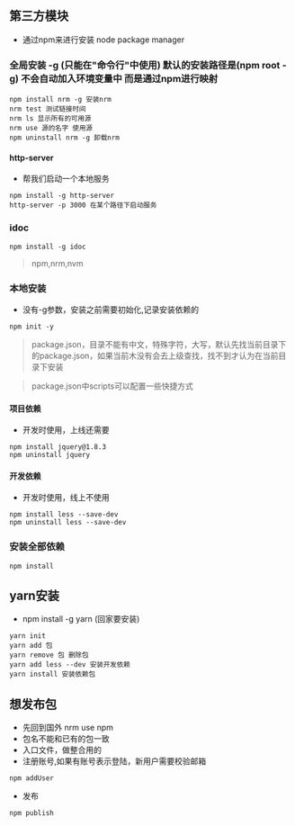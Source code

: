 ## 第三方模块
- 通过npm来进行安装 node package manager
### 全局安装 -g (只能在"命令行"中使用) 默认的安装路径是(npm root -g) 不会自动加入环境变量中 而是通过npm进行映射
```
npm install nrm -g 安装nrm
nrm test 测试链接时间
nrm ls 显示所有的可用源
nrm use 源的名字 使用源
npm uninstall nrm -g 卸载nrm
```

#### http-server
- 帮我们启动一个本地服务
```
npm install -g http-server
http-server -p 3000 在某个路径下启动服务
```

### idoc
```
npm install -g idoc
```

> npm,nrm,nvm

### 本地安装
- 没有-g参数，安装之前需要初始化,记录安装依赖的
```
npm init -y
```

> package.json，目录不能有中文，特殊字符，大写，默认先找当前目录下的package.json，如果当前木没有会去上级查找，找不到才认为在当前目录下安装

> package.json中scripts可以配置一些快捷方式

#### 项目依赖
- 开发时使用，上线还需要
```
npm install jquery@1.8.3
npm uninstall jquery
```

#### 开发依赖
- 开发时使用，线上不使用
```
npm install less --save-dev
npm uninstall less --save-dev
```

### 安装全部依赖
```
npm install
```

## yarn安装
- npm install -g yarn (回家要安装)
```
yarn init
yarn add 包
yarn remove 包 删除包
yarn add less --dev 安装开发依赖
yarn install 安装依赖包
```

## 想发布包
- 先回到国外 nrm use npm
- 包名不能和已有的包一致
- 入口文件，做整合用的
- 注册账号,如果有账号表示登陆，新用户需要校验邮箱
```
npm addUser
```
- 发布
```
npm publish
```








